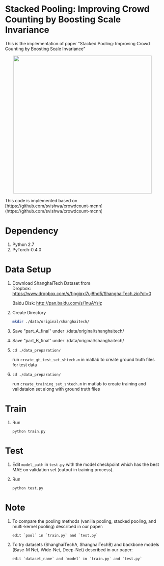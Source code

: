# Stacked Pooling: Improving Crowd Counting by Boosting Scale Invariance

This is the implementation of paper "Stacked Pooling: Improving Crowd Counting by Boosting Scale Invariance"
<p align="center">
   <img src="https://github.com/siyuhuang/crowdcount-stackpool/blob/master/thumbnails/stackpool.jpg" width="450">
</p>
This code is implemented based on [https://github.com/svishwa/crowdcount-mcnn](https://github.com/svishwa/crowdcount-mcnn)

# Dependency
1. Python 2.7
2. PyTorch-0.4.0

# Data Setup
1. Download ShanghaiTech Dataset from   
   Dropbox:   https://www.dropbox.com/s/fipgjqxl7uj8hd5/ShanghaiTech.zip?dl=0
   
   Baidu Disk: http://pan.baidu.com/s/1nuAYslz
2. Create Directory 
   ```bash
   mkdir ./data/original/shanghaitech/  
   ```
3. Save "part_A_final" under ./data/original/shanghaitech/
4. Save "part_B_final" under ./data/original/shanghaitech/
5. `cd ./data_preparation/`

   run `create_gt_test_set_shtech.m` in matlab to create ground truth files for test data
6. `cd ./data_preparation/`

   run `create_training_set_shtech.m` in matlab to create training and validataion set along with ground truth files

# Train
1. Run

     `python train.py`


# Test
1. Edit `model_path` in `test.py` with the model checkpoint which has the best MAE on validation set (output in training process).   
2. Run

     `python test.py`

# Note
1. To compare the pooling methods (vanilla pooling, stacked pooling, and multi-kernel pooling) described in our paper:

       edit `pool` in `train.py` and `test.py`

2. To try datasets (ShanghaiTechA, ShanghaiTechB) and backbone models (Base-M Net, Wide-Net, Deep-Net) described in our paper:

       edit `dataset_name` and `model` in `train.py` and `test.py`



